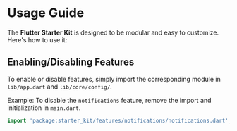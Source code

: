 # Usage Guide

The **Flutter Starter Kit** is designed to be modular and easy to customize. Here's how to use it:

## Enabling/Disabling Features

To enable or disable features, simply import the corresponding module in `lib/app.dart` and `lib/core/config/`.

Example:
To disable the `notifications` feature, remove the import and initialization in `main.dart`.

```dart
import 'package:starter_kit/features/notifications/notifications.dart';
```
